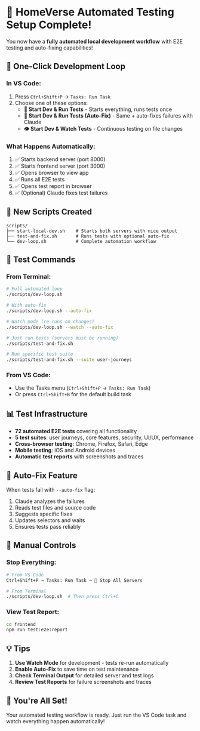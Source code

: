 # 🚀 HomeVerse Automated Testing Setup Complete!

You now have a **fully automated local development workflow** with E2E testing and auto-fixing capabilities!

## 🎯 One-Click Development Loop

### In VS Code:
1. Press `Ctrl+Shift+P` → `Tasks: Run Task`
2. Choose one of these options:
   - **🚀 Start Dev & Run Tests** - Starts everything, runs tests once
   - **🤖 Start Dev & Run Tests (Auto-Fix)** - Same + auto-fixes failures with Claude
   - **👁️ Start Dev & Watch Tests** - Continuous testing on file changes

### What Happens Automatically:
1. ✅ Starts backend server (port 8000)
2. ✅ Starts frontend server (port 3000)
3. ✅ Opens browser to view app
4. ✅ Runs all E2E tests
5. ✅ Opens test report in browser
6. ✅ (Optional) Claude fixes test failures

## 📁 New Scripts Created

```
scripts/
├── start-local-dev.sh    # Starts both servers with nice output
├── test-and-fix.sh       # Runs tests with optional auto-fix
└── dev-loop.sh           # Complete automation workflow
```

## 🧪 Test Commands

### From Terminal:
```bash
# Full automated loop
./scripts/dev-loop.sh

# With auto-fix
./scripts/dev-loop.sh --auto-fix

# Watch mode (re-runs on changes)
./scripts/dev-loop.sh --watch --auto-fix

# Just run tests (servers must be running)
./scripts/test-and-fix.sh

# Run specific test suite
./scripts/test-and-fix.sh --suite user-journeys
```

### From VS Code:
- Use the Tasks menu (`Ctrl+Shift+P` → `Tasks: Run Task`)
- Or press `Ctrl+Shift+B` for the default build task

## 📊 Test Infrastructure

- **72 automated E2E tests** covering all functionality
- **5 test suites**: user journeys, core features, security, UI/UX, performance
- **Cross-browser testing**: Chrome, Firefox, Safari, Edge
- **Mobile testing**: iOS and Android devices
- **Automatic test reports** with screenshots and traces

## 🤖 Auto-Fix Feature

When tests fail with `--auto-fix` flag:
1. Claude analyzes the failures
2. Reads test files and source code
3. Suggests specific fixes
4. Updates selectors and waits
5. Ensures tests pass reliably

## 🔧 Manual Controls

### Stop Everything:
```bash
# From VS Code
Ctrl+Shift+P → Tasks: Run Task → 🛑 Stop All Servers

# From Terminal
./scripts/dev-loop.sh  # Then press Ctrl+C
```

### View Test Report:
```bash
cd frontend
npm run test:e2e:report
```

## 💡 Tips

1. **Use Watch Mode** for development - tests re-run automatically
2. **Enable Auto-Fix** to save time on test maintenance
3. **Check Terminal Output** for detailed server and test logs
4. **Review Test Reports** for failure screenshots and traces

## 🎉 You're All Set!

Your automated testing workflow is ready. Just run the VS Code task and watch everything happen automatically!
